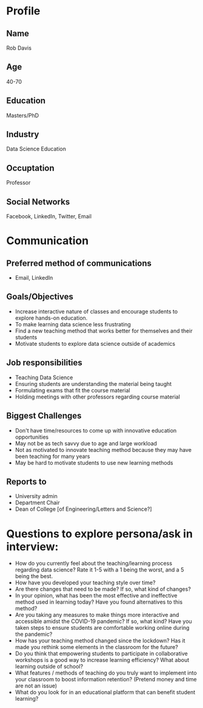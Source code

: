 ![]()

# Profile

## Name
Rob Davis

## Age
40-70

## Education
Masters/PhD

## Industry
Data Science Education

## Occuptation
Professor

## Social Networks
Facebook, LinkedIn, Twitter, Email

# Communication

## Preferred method of communications
- Email, LinkedIn

## Goals/Objectives
- Increase interactive nature of classes and encourage students to explore hands-on education.
- To make learning data science less frustrating
- Find a new teaching method that works better for themselves and their students
- Motivate students to explore data science outside of academics

## Job responsibilities
- Teaching Data Science
- Ensuring students are understanding the material being taught
- Formulating exams that fit the course material
- Holding meetings with other professors regarding course material

## Biggest Challenges
- Don't have time/resources to come up with innovative education opportunities
- May not be as tech savvy due to age and large workload
- Not as motivated to innovate teaching method because they may have been teaching for many years
- May be hard to motivate students to use new learning methods

## Reports to
- University admin
- Department Chair
- Dean of College [of Engineering/Letters and Science?]

# Questions to explore persona/ask in interview:
- How do you currently feel about the teaching/learning process regarding data science? Rate it 1-5 with a 1 being the worst, and a 5 being the best.
- How have you developed your teaching style over time?
- Are there changes that need to be made? If so, what kind of changes?
- In your opinion, what has been the most effective and ineffective method used in learning today? Have you found alternatives to this method?
- Are you taking any measures to make things more interactive and accessible amidst the COVID-19 pandemic? If so, what kind? Have you taken steps to ensure students are comfortable working online during the pandemic?
- How has your teaching method changed since the lockdown? Has it made you rethink some elements in the classroom for the future?
- Do you think that empowering students to participate in collaborative workshops is a good way to increase learning efficiency? What about learning outside of school?
- What features / methods of teaching do you truly want to implement into your classroom to boost information retention? (Pretend money and time are not an issue)
- What do you look for in an educational platform that can benefit student learning?

